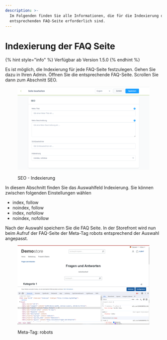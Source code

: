 ```yaml
---
description: >-
  Im Folgenden finden Sie alle Informationen, die für die Indexierung der
  entsprechenden FAQ-Seite erforderlich sind.
---
```


# Indexierung der FAQ Seite

{% hint style="info" %}
Verfügbar ab Version 1.5.0
{% endhint %}

Es ist möglich, die Indexierung für jede FAQ-Seite festzulegen. Gehen Sie dazu in Ihren Admin. Öffnen Sie die entsprechende FAQ-Seite. Scrollen Sie dann zum Abschnitt SEO.

<figure><img src="../../.gitbook/assets/image (11).png" alt=""><figcaption><p>SEO - Indexierung</p></figcaption></figure>

In diesem Abschnitt finden Sie das Auswahlfeld Indexierung. Sie können zwischen folgenden Einstellungen wählen

* index, follow
* noindex, follow
* index, nofollow
* noindex, nofollow

Nach der Auswahl speichern Sie die FAQ Seite. In der Storefront wird nun beim Aufruf der FAQ-Seite der Meta-Tag robots entsprechend der Auswahl angepasst.

<figure><img src="../../.gitbook/assets/image (12).png" alt=""><figcaption><p>Meta-Tag: robots</p></figcaption></figure>

